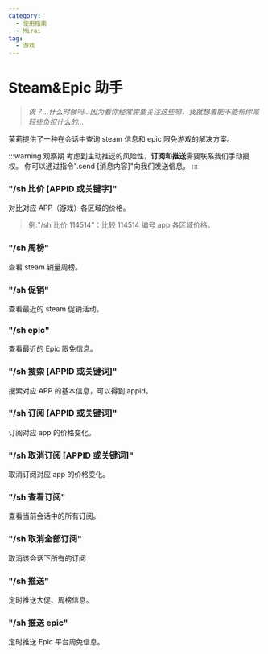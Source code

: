 ```yaml
---
category:
  - 使用指南
  - Mirai
tag:
  - 游戏
---
```


# Steam&Epic 助手

> _诶？...什么时候吗...因为看你经常需要关注这些嘛，我就想着能不能帮你减轻些负担什么的..._

茉莉提供了一种在会话中查询 steam 信息和 epic 限免游戏的解决方案。

:::warning 观察期
考虑到主动推送的风险性，**订阅和推送**需要联系我们手动授权。
你可以通过指令".send [消息内容]"向我们发送信息。
:::

### "/sh 比价 [APPID 或关键字]"

对比对应 APP（游戏）各区域的价格。

> 例:"/sh 比价 114514"：比较 114514 编号 app 各区域价格。

### "/sh 周榜"

查看 steam 销量周榜。

### "/sh 促销"

查看最近的 steam 促销活动。

### "/sh epic"

查看最近的 Epic 限免信息。

### "/sh 搜索 [APPID 或关键词]"

搜索对应 APP 的基本信息，可以得到 appid。

### "/sh 订阅 [APPID 或关键词]"

订阅对应 app 的价格变化。

### "/sh 取消订阅 [APPID 或关键词]"

取消订阅对应 app 的价格变化。

### "/sh 查看订阅"

查看当前会话中的所有订阅。

### "/sh 取消全部订阅"

取消该会话下所有的订阅

### "/sh 推送"

定时推送大促、周榜信息。

### "/sh 推送 epic"

定时推送 Epic 平台周免信息。
